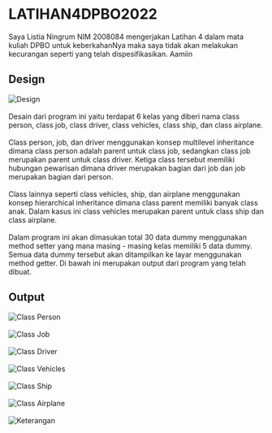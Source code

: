 # LATIHAN4DPBO2022

Saya Listia Ningrum NIM 2008084 mengerjakan Latihan 4 dalam mata kuliah DPBO untuk keberkahanNya maka saya tidak akan melakukan kecurangan seperti yang telah dispesifikasikan. Aamiin 

## Design 
![Design](https://user-images.githubusercontent.com/95666745/156907004-57bf2b47-b3d3-435a-aff0-58936aea1654.png) <br></br>
Desain dari program ini yaitu terdapat 6 kelas yang diberi nama class person, class job, class driver, class vehicles, class ship, dan class airplane. <br></br>
Class person, job, dan driver menggunakan konsep multilevel inheritance dimana class person adalah parent untuk class job, sedangkan class job merupakan parent untuk class driver. Ketiga class tersebut memiliki hubungan pewarisan dimana driver merupakan bagian dari job dan job merupakan bagian dari person. <br></br>
Class lainnya seperti class vehicles, ship, dan airplane menggunakan konsep hierarchical inheritance dimana class parent memiliki banyak class anak. Dalam kasus ini class vehicles merupakan parent untuk class ship dan class airplane. <br></br>
Dalam program ini akan dimasukan total 30 data dummy menggunakan method setter yang mana masing - masing kelas memiliki 5 data dummy. Semua data dummy tersebut akan ditampilkan ke layar menggunakan method getter. Di bawah ini merupakan output dari program yang telah dibuat. 

## Output
![Class Person](https://user-images.githubusercontent.com/95666745/156907031-fac0f9aa-ec85-4ad3-b992-1b0116d69c72.png) <br></br>
![Class Job](https://user-images.githubusercontent.com/95666745/156907039-60a98abe-2f96-4baa-9d91-b9fec44d6337.png) <br></br>
![Class Driver](https://user-images.githubusercontent.com/95666745/156907045-0c09e63b-5355-422a-8928-ff09bf5b32c7.png) <br></br>
![Class Vehicles](https://user-images.githubusercontent.com/95666745/156907051-1f539d14-7020-4c8e-9b79-6e5f62bf1420.png) <br></br>
![Class Ship](https://user-images.githubusercontent.com/95666745/156907056-39688e64-e113-49c1-8c99-b8e77070e0d1.png) <br></br>
![Class Airplane](https://user-images.githubusercontent.com/95666745/156907062-5cda90d8-665d-4278-af1c-28012e26ee7e.png) <br></br>
![Keterangan](https://user-images.githubusercontent.com/95666745/156907066-521998d5-8843-4495-b24a-dd4444491005.png) <br></br>
